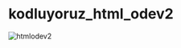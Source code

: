 # kodluyoruz_html_odev2
![htmlodev2](https://user-images.githubusercontent.com/59411109/177139339-6cdc4311-c650-4540-954e-38dbee1addff.png)
